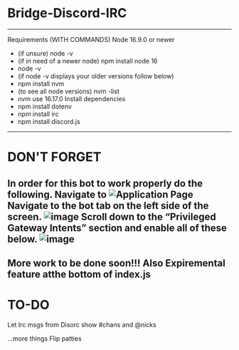# Bridge-Discord-IRC
-----------------------------------
Requirements (WITH COMMANDS)
Node 16.9.0 or newer 
  - (if unsure) node -v
  - (if in need of a newer node) npm install node 16
  - node -v
  - (if node -v displays your older versions follow below)
  - npm install nvm
  - (to see all node versions) nvm -list
  - nvm use 16.17.0
Install dependencies
  - npm install dotenv
  - npm install irc
  - npm install discord.js
------------------------------------
# DON'T FORGET
In order for this bot to work properly do the following.
Navigate to ![Application Page](https://discord.com/developers/applications)
Navigate to the bot tab on the left side of the screen.
![image](https://user-images.githubusercontent.com/57972505/189520046-7dcb0a7d-a82f-4425-b147-b15e715a0e73.png)
Scroll down to the “Privileged Gateway Intents” section and enable all of these below.
![image](https://user-images.githubusercontent.com/57972505/189520000-69128cae-6944-4a79-9a93-691b711e0179.png)
------------------------------------
More work to be done soon!!!
Also Expiremental feature atthe bottom of index.js
------------------------------------
# TO-DO
Let Irc msgs from Disorc show #chans and @nicks

...more things
Flip patties
